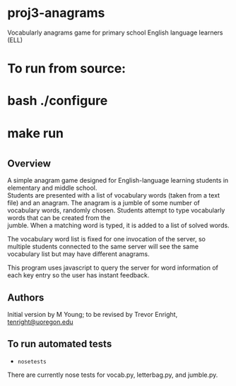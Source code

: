 # proj3-anagrams
Vocabularly anagrams game for primary school English language learners (ELL)

# To run from source: 
#    bash ./configure
#    make run 
# 


## Overview

A simple anagram game designed for English-language learning students in 
elementary and middle school.  
Students are presented with a list of vocabulary words (taken from a text file) 
and an anagram.  The anagram is a jumble of some number of vocabulary words, randomly chosen.  Students attempt to type vocabularly words that can be created from the  
jumble.  When a matching word is typed, it is added to a list of solved words. 

The vocabulary word list is fixed for one invocation of the server, so multiple
students connected to the same server will see the same vocabulary list but may 
have different anagrams.

This program uses javascript to query the server for word information of each key entry so the user has instant feedback.

## Authors 

Initial version by M Young; to be revised by Trevor Enright,  tenright@uoregon.edu




## To run automated tests 
* `nosetests`

There are currently nose tests for vocab.py, letterbag.py, and jumble.py. 




